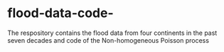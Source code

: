 # flood-data-code-
The respository contains the flood data from four continents in the past seven decades and code of the Non-homogeneous Poisson process
